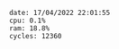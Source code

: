 

                date: 17/04/2022 22:01:55
                cpu: 0.1%
                ram: 18.8%
                cycles: 12360

                         